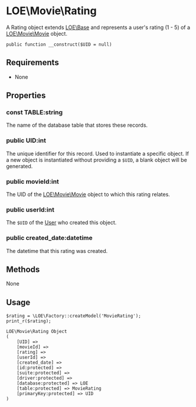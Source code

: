 
# LOE\Movie\Rating

A Rating object extends [LOE\Base](../../Base.md) and represents a user's rating (1 - 5) of a [LOE\Movie\Movie](./Movie.md) object.

`public function __construct($UID = null)`

## Requirements

* None

## Properties

### const TABLE:string

The name of the database table that stores these records.

### public UID:int
The unique identifier for this record. Used to instantiate a specific object. If a new object is instantiated without providing a `$UID`, a blank object will be generated.

### public movieId:int

The UID of the [LOE\Movie\Movie](./Movie.md) object to which this rating relates.

### public userId:int

The `$UID` of the [User]() who created this object.

### public created_date:datetime

The datetime that this rating was created.

## Methods

None

## Usage

```
$rating = \LOE\Factory::createModel('MovieRating');
print_r($rating);
```
```
LOE\Movie\Rating Object
(
    [UID] =>
    [movieId] =>
    [rating] =>
    [userId] =>
    [created_date] =>
    [id:protected] =>
    [suite:protected] =>
    [driver:protected] =>
    [database:protected] => LOE
    [table:protected] => MovieRating
    [primaryKey:protected] => UID
)
```
